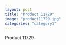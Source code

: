 ```yaml
---
layout: post
title: "Product 11729"
image: "product11729.jpg"
categories: "category1"
---
```

Product 11729
